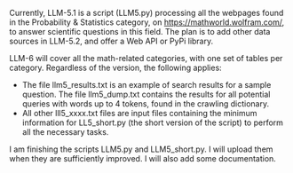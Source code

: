Currently, LLM-5.1 is a script (LLM5.py) processing all the webpages found in the Probability & Statistics category, on https://mathworld.wolfram.com/, to answer scientific questions in this field. The plan is to add other data sources in LLM-5.2, and offer a Web API or PyPi library. 

LLM-6 will cover all the math-related categories, with one set of tables per category. Regardless of the version, the following applies:

<ul>
  <li> The file llm5_results.txt is an example of search results for a sample question. The file llm5_dump.txt contains the results for all potential queries with words up to 4 tokens, found in the crawling dictionary.</li>
  <li>All other lll5_xxxx.txt files are input files containing the minimum information for LL5_short.py (the short version of the script) to perform all the necessary tasks.</li>
</ul>

I am finishing the scripts LLM5.py and LLM5_short.py. I will upload them when they are sufficiently improved. I will also add some documentation.
